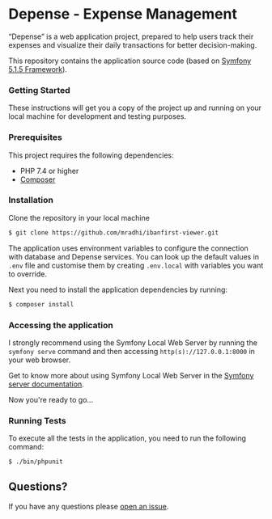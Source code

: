 # Depense - Expense Management

“Depense” is a web application project, prepared to help users track their expenses 
and visualize their daily transactions for better decision-making.

This repository contains the application source code (based on [Symfony 5.1.5 Framework](https://symfony.com/doc/5.1/index.html)).

### Getting Started

These instructions will get you a copy of the project up and running on 
your local machine for development and testing purposes.

### Prerequisites

This project requires the following dependencies:
* PHP 7.4 or higher
* [Composer](https://getcomposer.org/doc/00-intro.md#installation-linux-unix-osx)

### Installation

Clone the repository in your local machine

```bash
$ git clone https://github.com/mradhi/ibanfirst-viewer.git
```

The application uses environment variables to configure the connection with 
database and Depense services. 
You can look up the default values in `.env` file and customise them 
by creating `.env.local` with variables you want to override.

Next you need to install the application dependencies by running:

```bash
$ composer install
```

### Accessing the application

I strongly recommend using the Symfony Local Web Server by running the `symfony serve` 
command and then accessing `http(s)://127.0.0.1:8000` in your web browser.

Get to know more about using Symfony Local Web Server 
in the [Symfony server documentation](https://symfony.com/doc/5.1/setup/symfony_server.html). 

Now you're ready to go...

### Running Tests

To execute all the tests in the application, you need to run the following command:

```bash
$ ./bin/phpunit
```

## Questions?

If you have any questions please [open an issue](https://github.com/depense/depense/issues/new).
